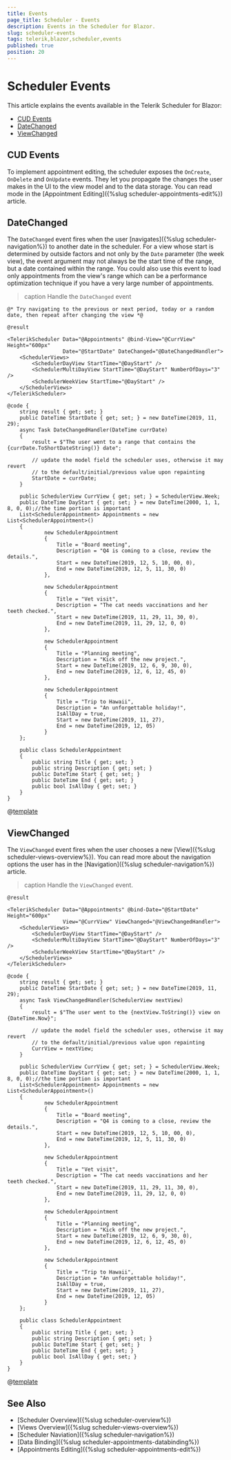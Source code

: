 ```yaml
---
title: Events
page_title: Scheduler - Events
description: Events in the Scheduler for Blazor.
slug: scheduler-events
tags: telerik,blazor,scheduler,events
published: true
position: 20
---
```


# Scheduler Events

This article explains the events available in the Telerik Scheduler for Blazor:

* [CUD Events](#cud-events)
* [DateChanged](#datechanged)
* [ViewChanged](#viewchanged)

## CUD Events

To implement appointment editing, the scheduler exposes the `OnCreate`, `OnDelete` and `OnUpdate` events. They let you propagate the changes the user makes in the UI to the view model and to the data storage. You can read mode in the [Appointment Editing]({%slug scheduler-appointments-edit%}) article.

## DateChanged

The `DateChanged` event fires when the user [navigates]({%slug scheduler-navigation%}) to another date in the scheduler. For a view whose start is determined by outside factors and not only by the `Date` parameter (the week view), the event argument may not always be the start time of the range, but a date contained within the range. You could also use this event to load only appointments from the view's range which can be a performance optimization technique if you have a very large number of appointments.

>caption Handle the `DateChanged` event


````CSHTML
@* Try navigating to the previous or next period, today or a random date, then repeat after changing the view *@

@result

<TelerikScheduler Data="@Appointments" @bind-View="@CurrView" Height="600px"
                  Date="@StartDate" DateChanged="@DateChangedHandler">
    <SchedulerViews>
        <SchedulerDayView StartTime="@DayStart" />
        <SchedulerMultiDayView StartTime="@DayStart" NumberOfDays="3" />
        <SchedulerWeekView StartTime="@DayStart" />
    </SchedulerViews>
</TelerikScheduler>

@code {
    string result { get; set; }
    public DateTime StartDate { get; set; } = new DateTime(2019, 11, 29);
    async Task DateChangedHandler(DateTime currDate)
    {
        result = $"The user went to a range that contains the {currDate.ToShortDateString()} date";

        // update the model field the scheduler uses, otherwise it may revert
        // to the default/initial/previous value upon repainting
        StartDate = currDate;
    }

    public SchedulerView CurrView { get; set; } = SchedulerView.Week;
    public DateTime DayStart { get; set; } = new DateTime(2000, 1, 1, 8, 0, 0);//the time portion is important
    List<SchedulerAppointment> Appointments = new List<SchedulerAppointment>()
    {
            new SchedulerAppointment
            {
                Title = "Board meeting",
                Description = "Q4 is coming to a close, review the details.",
                Start = new DateTime(2019, 12, 5, 10, 00, 0),
                End = new DateTime(2019, 12, 5, 11, 30, 0)
            },

            new SchedulerAppointment
            {
                Title = "Vet visit",
                Description = "The cat needs vaccinations and her teeth checked.",
                Start = new DateTime(2019, 11, 29, 11, 30, 0),
                End = new DateTime(2019, 11, 29, 12, 0, 0)
            },

            new SchedulerAppointment
            {
                Title = "Planning meeting",
                Description = "Kick off the new project.",
                Start = new DateTime(2019, 12, 6, 9, 30, 0),
                End = new DateTime(2019, 12, 6, 12, 45, 0)
            },

            new SchedulerAppointment
            {
                Title = "Trip to Hawaii",
                Description = "An unforgettable holiday!",
                IsAllDay = true,
                Start = new DateTime(2019, 11, 27),
                End = new DateTime(2019, 12, 05)
            }
    };

    public class SchedulerAppointment
    {
        public string Title { get; set; }
        public string Description { get; set; }
        public DateTime Start { get; set; }
        public DateTime End { get; set; }
        public bool IsAllDay { get; set; }
    }
}
````


@[template](/_contentTemplates/common/general-info.md#event-callback-can-be-async)





## ViewChanged

The `ViewChanged` event fires when the user chooses a new [View]({%slug scheduler-views-overview%}). You can read more about the navigation options the user has in the [Navigation]({%slug scheduler-navigation%}) article.

>caption Handle the `ViewChanged` event.

````CSHTML
@result

<TelerikScheduler Data="@Appointments" @bind-Date="@StartDate" Height="600px"
                  View="@CurrView" ViewChanged="@ViewChangedHandler">
    <SchedulerViews>
        <SchedulerDayView StartTime="@DayStart" />
        <SchedulerMultiDayView StartTime="@DayStart" NumberOfDays="3" />
        <SchedulerWeekView StartTime="@DayStart" />
    </SchedulerViews>
</TelerikScheduler>

@code {
    string result { get; set; }
    public DateTime StartDate { get; set; } = new DateTime(2019, 11, 29);
    async Task ViewChangedHandler(SchedulerView nextView)
    {
        result = $"The user went to the {nextView.ToString()} view on {DateTime.Now}";

        // update the model field the scheduler uses, otherwise it may revert
        // to the default/initial/previous value upon repainting
        CurrView = nextView;
    }

    public SchedulerView CurrView { get; set; } = SchedulerView.Week;
    public DateTime DayStart { get; set; } = new DateTime(2000, 1, 1, 8, 0, 0);//the time portion is important
    List<SchedulerAppointment> Appointments = new List<SchedulerAppointment>()
    {
            new SchedulerAppointment
            {
                Title = "Board meeting",
                Description = "Q4 is coming to a close, review the details.",
                Start = new DateTime(2019, 12, 5, 10, 00, 0),
                End = new DateTime(2019, 12, 5, 11, 30, 0)
            },

            new SchedulerAppointment
            {
                Title = "Vet visit",
                Description = "The cat needs vaccinations and her teeth checked.",
                Start = new DateTime(2019, 11, 29, 11, 30, 0),
                End = new DateTime(2019, 11, 29, 12, 0, 0)
            },

            new SchedulerAppointment
            {
                Title = "Planning meeting",
                Description = "Kick off the new project.",
                Start = new DateTime(2019, 12, 6, 9, 30, 0),
                End = new DateTime(2019, 12, 6, 12, 45, 0)
            },

            new SchedulerAppointment
            {
                Title = "Trip to Hawaii",
                Description = "An unforgettable holiday!",
                IsAllDay = true,
                Start = new DateTime(2019, 11, 27),
                End = new DateTime(2019, 12, 05)
            }
    };

    public class SchedulerAppointment
    {
        public string Title { get; set; }
        public string Description { get; set; }
        public DateTime Start { get; set; }
        public DateTime End { get; set; }
        public bool IsAllDay { get; set; }
    }
}
````

@[template](/_contentTemplates/common/general-info.md#event-callback-can-be-async)


## See Also

* [Scheduler Overview]({%slug scheduler-overview%})
* [Views Overview]({%slug scheduler-views-overview%})
* [Scheduler Naviation]({%slug scheduler-navigation%})
* [Data Binding]({%slug scheduler-appointments-databinding%})
* [Appointments Editing]({%slug scheduler-appointments-edit%})

